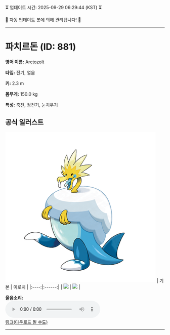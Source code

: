 
⏳ 업데이트 시간: 2025-09-29 06:29:44 (KST) ⏳

🤖 자동 업데이트 봇에 의해 관리됩니다! 🤖

---

# 파치르돈 (ID: 881)
**영어 이름:** Arctozolt

**타입:** 전기, 얼음

**키:** 2.3 m

**몸무게:** 150.0 kg

**특성:** 축전, 정전기, 눈치우기

## 공식 일러스트
![](https://raw.githubusercontent.com/PokeAPI/sprites/master/sprites/pokemon/other/official-artwork/881.png)
| 기본 | 이로치 |
|:----:|:------:|
| <img src="http://play.pokemonshowdown.com/sprites/ani/arctozolt.gif" width="200"> | <img src="http://play.pokemonshowdown.com/sprites/ani-shiny/arctozolt.gif" width="200"> |

**울음소리:**<br><audio controls src="https://raw.githubusercontent.com/PokeAPI/cries/main/cries/pokemon/latest/881.ogg"></audio><br> [링크(다운로드 될 수도)](https://raw.githubusercontent.com/PokeAPI/cries/main/cries/pokemon/latest/881.ogg)


---
